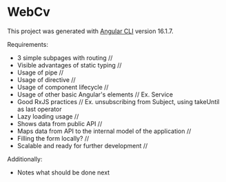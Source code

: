 # WebCv

This project was generated with [Angular CLI](https://github.com/angular/angular-cli) version 16.1.7.

Requirements:

- 3 simple subpages with routing
  //
- Visible advantages of static typing
  //
- Usage of pipe
  //
- Usage of directive
  //
- Usage of component lifecycle
  //
- Usage of other basic Angular's elements
  // Ex. Service
- Good RxJS practices
  // Ex. unsubscribing from Subject, using takeUntil as last operator
- Lazy loading usage
  //
- Shows data from public API
  //
- Maps data from API to the internal model of the application
  //
- Filling the form locally?
  //
- Scalable and ready for further development
  //

Additionally:

- Notes what should be done next
